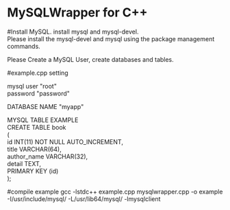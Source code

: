 MySQLWrapper for C++
============

#Install MySQL.
install mysql and mysql-devel.  
Please install the mysql-devel and mysql using the package management commands.  

Please Create a MySQL User, create databases and tables.

#example.cpp setting

mysql user "root"  
password  "password"  

DATABASE NAME  "myapp"  

MYSQL TABLE EXAMPLE  
 CREATE TABLE book  
 (  
 id INT(11) NOT NULL AUTO_INCREMENT,  
 title VARCHAR(64),  
 author_name VARCHAR(32),  
 detail TEXT,  
 PRIMARY KEY (id)  
);  

#compile example
gcc -lstdc++ example.cpp mysqlwrapper.cpp -o example -I/usr/include/mysql/ -L/usr/lib64/mysql/ -lmysqlclient


